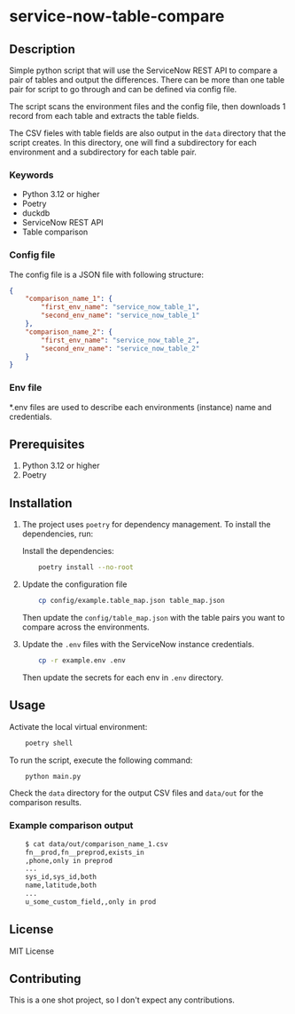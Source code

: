 # service-now-table-compare

## Description

Simple python script that will use the ServiceNow REST API to compare a pair of tables and output the differences.
There can be more than one table pair for script to go through and can be defined via config file.

The script scans the environment files and the config file, then downloads 1 record from each table and
extracts the table fields.

The CSV fieles with table fields are also output in the `data` directory that the script creates. In this directory,
one will find a subdirectory for each environment and a subdirectory for each table pair.

### Keywords

- Python 3.12 or higher
- Poetry
- duckdb
- ServiceNow REST API
- Table comparison

### Config file

The config file is a JSON file with following structure:

```json
{
    "comparison_name_1": {
        "first_env_name": "service_now_table_1",
        "second_env_name": "service_now_table_1"
    },
    "comparison_name_2": {
        "first_env_name": "service_now_table_2",
        "second_env_name": "service_now_table_2"
    }
}
```

### Env file

*.env files are used to describe each environments (instance) name and credentials.

## Prerequisites

1. Python 3.12 or higher
1. Poetry

## Installation

1. The project uses `poetry` for dependency management. To install the dependencies, run:

    Install the dependencies:

    ```sh
        poetry install --no-root
    ```

1. Update the configuration file

    ```sh
        cp config/example.table_map.json table_map.json
    ```

    Then update the `config/table_map.json` with the table pairs you want to compare across the environments.

1. Update the `.env` files with the ServiceNow instance credentials.

    ```sh
        cp -r example.env .env 
    ```

    Then update the secrets for each env in `.env` directory.

## Usage

Activate the local virtual environment:

```sh
    poetry shell
```

To run the script, execute the following command:

```sh
    python main.py
```

Check the `data` directory for the output CSV files and `data/out` for the comparison results.

### Example comparison output

```sh
    $ cat data/out/comparison_name_1.csv
    fn__prod,fn__preprod,exists_in
    ,phone,only in preprod
    ...
    sys_id,sys_id,both
    name,latitude,both
    ...
    u_some_custom_field,,only in prod
```

## License

MIT License

## Contributing

This is a one shot project, so I don't expect any contributions.
